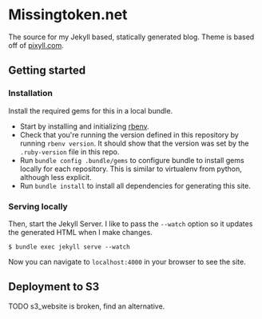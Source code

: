 # Missingtoken.net

The source for my Jekyll based, statically generated blog. Theme is based off of
[pixyll.com](http://www.pixyll.com).

## Getting started

### Installation

Install the required gems for this in a local bundle.

- Start by installing and initializing [rbenv](https://github.com/rbenv/rbenv).
- Check that you're running the version defined in this repository by running
  `rbenv version`. It should show that the version was set by the
  `.ruby-version` file in this repo.
- Run `bundle config .bundle/gems` to configure bundle to install gems locally
  for each repository. This is similar to virtualenv from python, although less
  explicit.
- Run `bundle install` to install all dependencies for generating this site.

### Serving locally

Then, start the Jekyll Server. I like to pass the `--watch` option so it
updates the generated HTML when I make changes.

```
$ bundle exec jekyll serve --watch
```

Now you can navigate to `localhost:4000` in your browser to see the site.

## Deployment to S3

TODO s3_website is broken, find an alternative.
